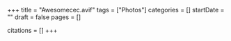 +++
title = "Awesomecec.avif"
tags = ["Photos"]
categories = []
startDate = ""
draft = false
pages = []

citations = []
+++
